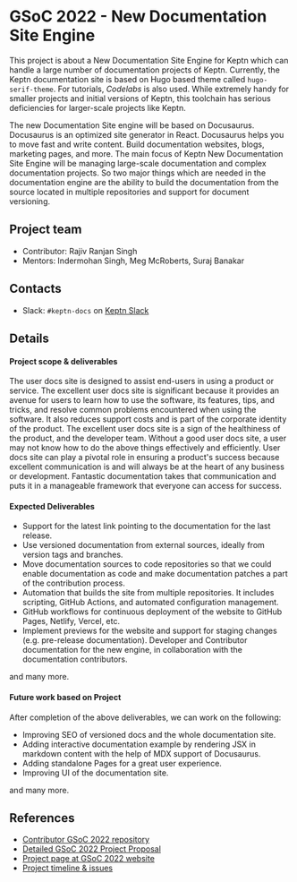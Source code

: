 # GSoC 2022 - New Documentation Site Engine

This project is about a New Documentation Site Engine for Keptn which can handle a large number of documentation projects of Keptn. Currently, the Keptn documentation site is based on Hugo based theme called `hugo-serif-theme`. For tutorials, _Codelabs_ is also used. While extremely handy for smaller projects and initial versions of Keptn, this toolchain has serious deficiencies for larger-scale projects like Keptn.

The new Documentation Site engine will be based on Docusaurus. Docusaurus is an optimized site generator in React. Docusaurus helps you to move fast and write content. Build documentation websites, blogs, marketing pages, and more. The main focus of Keptn New Documentation Site Engine will be managing large-scale documentation and complex documentation projects. So two major things which are needed in the documentation engine are the ability to build the documentation from the source located in multiple repositories and support for document versioning.

## Project team

- Contributor: Rajiv Ranjan Singh
- Mentors: Indermohan Singh, Meg McRoberts, Suraj Banakar

## Contacts

- Slack: `#keptn-docs` on [Keptn Slack](https://keptn.sh/community/#slack)

## Details

#### Project scope & deliverables

The user docs site is designed to assist end-users in using a product or service. The excellent user docs site is significant because it provides an avenue for users to learn how to use the software, its features, tips, and tricks, and resolve common problems encountered when using the software. It also reduces support costs and is part of the corporate identity of the product. The excellent user docs site is a sign of the healthiness of the product, and the developer team. Without a good user docs site, a user may not know how to do the above things effectively and efficiently. User docs site can play a pivotal role in ensuring a product's success because excellent communication is and will always be at the heart of any business or development. Fantastic documentation takes that communication and puts it in a manageable framework that everyone can access for success.

#### Expected Deliverables

- Support for the latest link pointing to the documentation for the last release.
- Use versioned documentation from external sources, ideally from version tags and branches.
- Move documentation sources to code repositories so that we could enable documentation as code and make documentation patches a part of the contribution process.
- Automation that builds the site from multiple repositories. It includes scripting, GitHub Actions, and automated configuration management.
- GitHub workflows for continuous deployment of the website to GitHub Pages, Netlify, Vercel, etc.
- Implement previews for the website and support for staging changes (e.g. pre-release documentation). Developer and Contributor documentation for the new engine, in collaboration with the documentation contributors.

and many more.

#### Future work based on Project

After completion of the above deliverables, we can work on the following:

- Improving SEO of versioned docs and the whole documentation site.
- Adding interactive documentation example by rendering JSX in markdown content with the help of MDX support of Docusaurus.
- Adding standalone Pages for a great user experience.
- Improving UI of the documentation site.

and many more.

## References

- [Contributor GSoC 2022 repository](https://github.com/iamrajiv/GSoC-2022)
- [Detailed GSoC 2022 Project Proposal](https://github.com/iamrajiv/GSoC-2022/blob/main/GSoC_2022_Project_Proposal.md)
- [Project page at GSoC 2022 website](https://summerofcode.withgoogle.com/programs/2022/projects/whEHkPZx)
- [Project timeline & issues](https://github.com/keptn-sandbox/new-keptn-docs-engine/projects/1)
